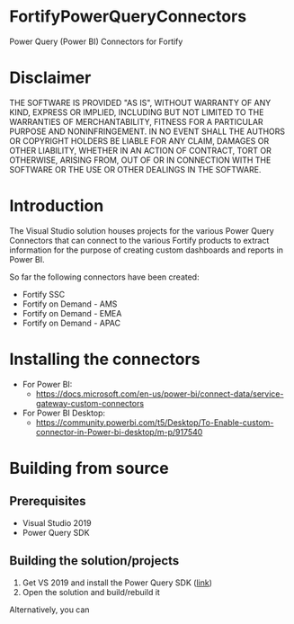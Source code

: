 # FortifyPowerQueryConnectors
Power Query (Power BI) Connectors for Fortify

Disclaimer
====
THE SOFTWARE IS PROVIDED "AS IS", WITHOUT WARRANTY OF ANY 
KIND, EXPRESS OR IMPLIED, INCLUDING BUT NOT LIMITED TO THE 
WARRANTIES OF MERCHANTABILITY, FITNESS FOR A PARTICULAR 
PURPOSE AND NONINFRINGEMENT. IN NO EVENT SHALL THE 
AUTHORS OR COPYRIGHT HOLDERS BE LIABLE FOR ANY CLAIM, 
DAMAGES OR OTHER LIABILITY, WHETHER IN AN ACTION OF 
CONTRACT, TORT OR OTHERWISE, ARISING FROM, OUT OF OR IN 
CONNECTION WITH THE SOFTWARE OR THE USE OR OTHER 
DEALINGS IN THE SOFTWARE.

Introduction
====
The Visual Studio solution houses projects for the various Power Query Connectors that can connect to the various Fortify products to extract information for the purpose of creating custom dashboards and reports in Power BI.

So far the following connectors have been created:
 - Fortify SSC
 - Fortify on Demand - AMS
 - Fortify on Demand - EMEA
 - Fortify on Demand - APAC

Installing the connectors
====
- For Power BI:
  * https://docs.microsoft.com/en-us/power-bi/connect-data/service-gateway-custom-connectors
- For Power BI Desktop:
  * https://community.powerbi.com/t5/Desktop/To-Enable-custom-connector-in-Power-bi-desktop/m-p/917540


Building from source
====

Prerequisites
----
- Visual Studio 2019
- Power Query SDK

Building the solution/projects
----
1. Get VS 2019 and install the Power Query SDK ([link][1])
2. Open the solution and build/rebuild it

Alternatively, you can 

[1]: https://marketplace.visualstudio.com/items?itemName=Dakahn.PowerQuerySDK
